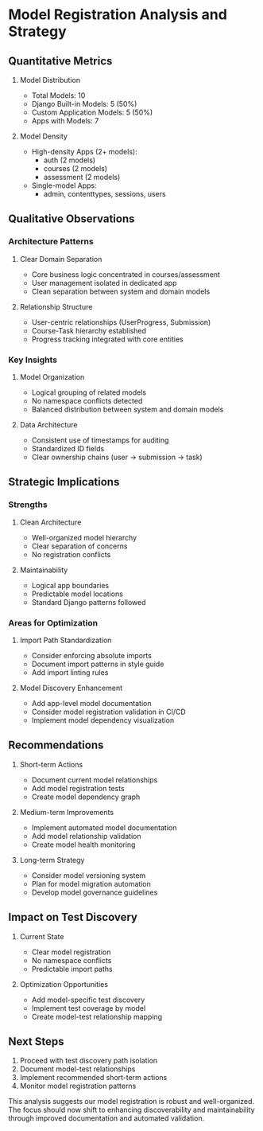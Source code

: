 # Model Registration Analysis and Strategy

## Quantitative Metrics
1. Model Distribution
   - Total Models: 10
   - Django Built-in Models: 5 (50%)
   - Custom Application Models: 5 (50%)
   - Apps with Models: 7

2. Model Density
   - High-density Apps (2+ models):
     * auth (2 models)
     * courses (2 models)
     * assessment (2 models)
   - Single-model Apps:
     * admin, contenttypes, sessions, users

## Qualitative Observations

### Architecture Patterns
1. Clear Domain Separation
   - Core business logic concentrated in courses/assessment
   - User management isolated in dedicated app
   - Clean separation between system and domain models

2. Relationship Structure
   - User-centric relationships (UserProgress, Submission)
   - Course-Task hierarchy established
   - Progress tracking integrated with core entities

### Key Insights
1. Model Organization
   - Logical grouping of related models
   - No namespace conflicts detected
   - Balanced distribution between system and domain models

2. Data Architecture
   - Consistent use of timestamps for auditing
   - Standardized ID fields
   - Clear ownership chains (user → submission → task)

## Strategic Implications

### Strengths
1. Clean Architecture
   - Well-organized model hierarchy
   - Clear separation of concerns
   - No registration conflicts

2. Maintainability
   - Logical app boundaries
   - Predictable model locations
   - Standard Django patterns followed

### Areas for Optimization

1. Import Path Standardization
   - Consider enforcing absolute imports
   - Document import patterns in style guide
   - Add import linting rules

2. Model Discovery Enhancement
   - Add app-level model documentation
   - Consider model registration validation in CI/CD
   - Implement model dependency visualization

## Recommendations

1. Short-term Actions
   - Document current model relationships
   - Add model registration tests
   - Create model dependency graph

2. Medium-term Improvements
   - Implement automated model documentation
   - Add model relationship validation
   - Create model health monitoring

3. Long-term Strategy
   - Consider model versioning system
   - Plan for model migration automation
   - Develop model governance guidelines

## Impact on Test Discovery

1. Current State
   - Clear model registration
   - No namespace conflicts
   - Predictable import paths

2. Optimization Opportunities
   - Add model-specific test discovery
   - Implement test coverage by model
   - Create model-test relationship mapping

## Next Steps
1. Proceed with test discovery path isolation
2. Document model-test relationships
3. Implement recommended short-term actions
4. Monitor model registration patterns

This analysis suggests our model registration is robust and well-organized. The focus should now shift to enhancing discoverability and maintainability through improved documentation and automated validation.